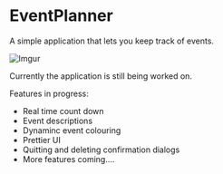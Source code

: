# **EventPlanner**
A simple application that lets you keep track of events.

![Imgur](http://i.imgur.com/NjEzarV.png)

Currently the application is still being worked on.

Features in progress:
* Real time count down
* Event descriptions
* Dynaminc event colouring
* Prettier UI
* Quitting and deleting confirmation dialogs
* More features coming....
